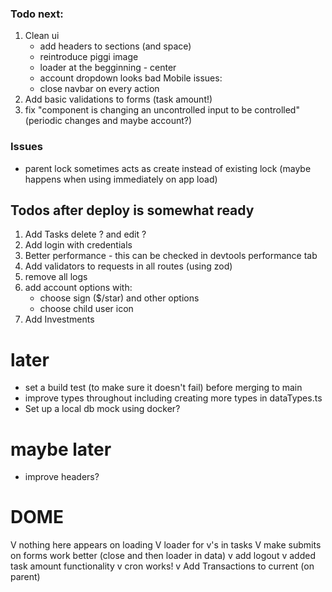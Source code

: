 ### Todo next:

1. Clean ui
   - add headers to sections (and space)
   - reintroduce piggi image
   - loader at the begginning - center
   - account dropdown looks bad
     Mobile issues:
   - close navbar on every action
2. Add basic validations to forms (task amount!)
3. fix "component is changing an uncontrolled input to be controlled" (periodic changes and maybe account?)

### Issues

- parent lock sometimes acts as create instead of existing lock
  (maybe happens when using immediately on app load)

## Todos after deploy is somewhat ready

1. Add Tasks delete ? and edit ?
2. Add login with credentials
3. Better performance - this can be checked in devtools performance tab
4. Add validators to requests in all routes (using zod)
5. remove all logs
6. add account options with:
   - choose sign ($/star) and other options
   - choose child user icon
7. Add Investments

# later

- set a build test (to make sure it doesn't fail) before merging to main
- improve types throughout including creating more types in dataTypes.ts
- Set up a local db mock using docker?

# maybe later

- improve headers?

# DOME

V nothing here appears on loading
V loader for v's in tasks
V make submits on forms work better (close and then loader in data)
v add logout
v added task amount functionality
v cron works!
v Add Transactions to current (on parent)
